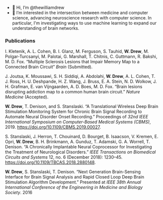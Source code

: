 - 👋 Hi, I’m @thewilliamdrew
- 👀 I’m interested in the intersection between medicine and computer science, advancing neuroscience research with computer science. In particular, I'm investigating ways to use machine learning to expand our understanding of brain networks. 

### Publications

I. Kletenik, A. L. Cohen, B. I. Glanz, M. Ferguson, S. Tauhid, **W. Drew**, M. Polgar-Turcsanyi, M. Palotai, G. Marshall, T. Chitnis, C. Guttmann, R. Bakshi, M. D. Fox. “Multiple Sclerosis Lesions that Impair Memory Map to a Connected Brain Circuit” *Brain* (Submitted).

J. Joutsa, K. Moussawi, S. H. Siddiqi, A. Abdolahi, **W. Drew**, A. L. Cohen, T. J. Ross, H. U. Deshpande, H. Z. Wang, J. Bruss, E. A. Stein, N. D. Wolkow, J. H. Grafman, E. van Vijngaarden, A. D. Boes, M. D. Fox. “Brain lesions disrupting addiction map to a common human brain circuit.” *Nature Medicine* (Accepted).

**W. Drew**, T. Denison, and S. Stanslaski. “A Translational Wireless Deep Brain Stimulation Monitoring System for Chronic Brain Signal Recording to Automate Neural Disorder Onset Recording.” Proceedings of *32nd IEEE International Symposium on Computer-Based Medical Systems (CBMS)*, 2019. https://doi.org/10.1109/CBMS.2019.00027.

S. Stanslaski, J. Herron, T. Chouinard, D. Bourget, B. Isaacson, V. Kremen, E. Opri, **W. Drew**, B. H. Brinkmann, A. Gunduz, T. Adamski, G. A. Worrell, T. Denison. “A Chronically Implantable Neural Coprocessor for Investigating the Treatment of Neurological Disorders.” *IEEE Transactions on Biomedical Circuits and Systems* 12, no. 6 (December 2018): 1230–45. https://doi.org/10.1109/TBCAS.2018.2880148.

**W. Drew**, S. Stanslaski, T. Denison. “Next Generation Brain-Sensing Interface for Brain Signal Analysis and Rapid Closed Loop Deep Brain Stimulation Algorithm Development.” Presented at *IEEE 38th Annual International Conference of the Engineering in Medicine and Biology Society*. 2016
